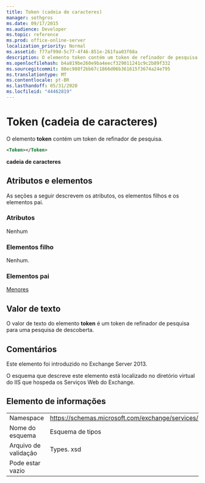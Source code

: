 ```yaml
---
title: Token (cadeia de caracteres)
manager: sethgros
ms.date: 09/17/2015
ms.audience: Developer
ms.topic: reference
ms.prod: office-online-server
localization_priority: Normal
ms.assetid: f77af99d-5c77-4f46-851e-261faa03f68a
description: O elemento token contém um token de refinador de pesquisa.
ms.openlocfilehash: b4a819be260e9ba4eecf329011241c9c2b89f332
ms.sourcegitcommit: 88ec988f2bb67c1866d06b361615f3674a24e795
ms.translationtype: MT
ms.contentlocale: pt-BR
ms.lasthandoff: 05/31/2020
ms.locfileid: "44462819"
---
```

# <a name="token-string"></a>Token (cadeia de caracteres)

O elemento **token** contém um token de refinador de pesquisa. 
  
```XML
<Token></Token>
```

 **cadeia de caracteres**
## <a name="attributes-and-elements"></a>Atributos e elementos

As seções a seguir descrevem os atributos, os elementos filhos e os elementos pai.
  
### <a name="attributes"></a>Atributos

Nenhum
  
### <a name="child-elements"></a>Elementos filho

Nenhum.
  
### <a name="parent-elements"></a>Elementos pai

[Menores](refiner.md)
  
## <a name="text-value"></a>Valor de texto

O valor de texto do elemento **token** é um token de refinador de pesquisa para uma pesquisa de descoberta. 
  
## <a name="remarks"></a>Comentários

Este elemento foi introduzido no Exchange Server 2013.
  
O esquema que descreve este elemento está localizado no diretório virtual do IIS que hospeda os Serviços Web do Exchange.
  
## <a name="element-information"></a>Elemento de informações

|||
|:-----|:-----|
|Namespace  <br/> |https://schemas.microsoft.com/exchange/services/2006/types  <br/> |
|Nome do esquema  <br/> |Esquema de tipos  <br/> |
|Arquivo de validação  <br/> |Types. xsd  <br/> |
|Pode estar vazio  <br/> ||
   

